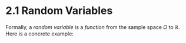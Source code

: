 # 2.1 Random Variables
Formally, a *random variable* is a *function* from the sample space $\Omega$ to $\mathbb{R}$. Here is a concrete example:


